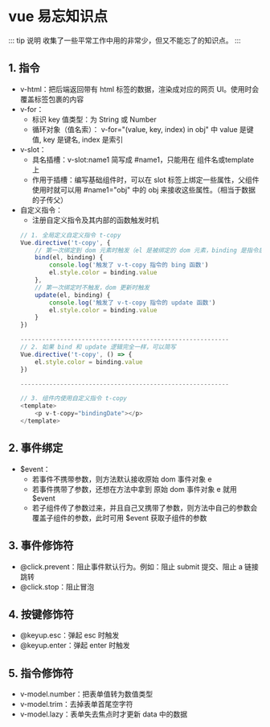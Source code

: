# vue 易忘知识点

::: tip 说明
收集了一些平常工作中用的非常少，但又不能忘了的知识点。
:::

## 1. 指令
- v-html：把后端返回带有 html 标签的数据，渲染成对应的网页 UI。使用时会覆盖标签包裹的内容
- v-for：
    - 标识 key 值类型：为 String 或 Number
    - 循环对象（值名索）：
    v-for="(value, key, index) in obj" 中 value 是键值, key 是键名, index 是索引
- v-slot：
    - 具名插槽：v-slot:name1 简写成 #name1，只能用在 组件名或template 上
    - 作用于插槽：编写基础组件时，可以在 slot 标签上绑定一些属性，父组件使用时就可以用 #name1="obj" 中的 obj 来接收这些属性。（相当于数据的子传父）
- 自定义指令：
    - 注册自定义指令及其内部的函数触发时机
    ```js
    // 1. 全局定义自定义指令 t-copy
    Vue.directive('t-copy', {
        // 第一次绑定到 dom 元素时触发（el 是被绑定的 dom 元素，binding 是指令后面的内容）
        bind(el, binding) {
            console.log('触发了 v-t-copy 指令的 bing 函数')
            el.style.color = binding.value
        },
        // 第一次绑定时不触发，dom 更新时触发
        update(el, binding) {
            console.log('触发了 v-t-copy 指令的 update 函数')
            el.style.color = binding.value
        }
    })

    ----------------------------------------------------------
    // 2. 如果 bind 和 update 逻辑完全一样，可以简写
    Vue.directive('t-copy', () => {
        el.style.color = binding.value
    })

    ----------------------------------------------------------

    // 3. 组件内使用自定义指令 t-copy
    <template>
        <p v-t-copy="bindingDate"></p>
    </template>
    ```

## 2. 事件绑定
- $event：
    - 若事件不携带参数，则方法默认接收原始 dom 事件对象 e
    - 若事件携带了参数，还想在方法中拿到 原始 dom 事件对象 e 就用 $event
    - 若子组件传了参数过来，并且自己又携带了参数，则方法中自己的参数会覆盖子组件的参数，此时可用 $event 获取子组件的参数

## 3. 事件修饰符
- @click.prevent：阻止事件默认行为。例如：阻止 submit 提交、阻止 a 链接跳转
- @click.stop：阻止冒泡

## 4. 按键修饰符
- @keyup.esc：弹起 esc 时触发
- @keyup.enter：弹起 enter 时触发

## 5. 指令修饰符
- v-model.number：把表单值转为数值类型
- v-model.trim：去掉表单首尾空字符
- v-model.lazy：表单失去焦点时才更新 data 中的数据